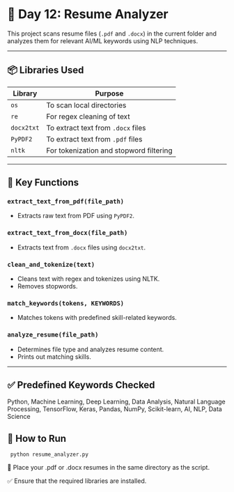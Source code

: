 # 📅 Day 12: Resume Analyzer

This project scans resume files (`.pdf` and `.docx`) in the current folder and analyzes them for relevant AI/ML keywords using NLP techniques.

---

## 📦 Libraries Used

| Library       | Purpose                                      |
|---------------|----------------------------------------------|
| `os`          | To scan local directories                    |
| `re`          | For regex cleaning of text                   |
| `docx2txt`    | To extract text from `.docx` files           |
| `PyPDF2`      | To extract text from `.pdf` files            |
| `nltk`        | For tokenization and stopword filtering      |

---

## 🧠 Key Functions

### `extract_text_from_pdf(file_path)`
- Extracts raw text from PDF using `PyPDF2`.

### `extract_text_from_docx(file_path)`
- Extracts text from `.docx` files using `docx2txt`.

### `clean_and_tokenize(text)`
- Cleans text with regex and tokenizes using NLTK.
- Removes stopwords.

### `match_keywords(tokens, KEYWORDS)`
- Matches tokens with predefined skill-related keywords.

### `analyze_resume(file_path)`
- Determines file type and analyzes resume content.
- Prints out matching skills.

---

## ✅ Predefined Keywords Checked

  Python, Machine Learning, Deep Learning, Data Analysis,
  Natural Language Processing, TensorFlow, Keras, Pandas,
  NumPy, Scikit-learn, AI, NLP, Data Science

## 🚀 How to Run

```
 python resume_analyzer.py
```

📂 Place your .pdf or .docx resumes in the same directory as the script.

✅ Ensure that the required libraries are installed.